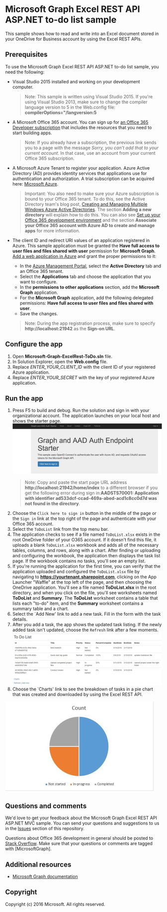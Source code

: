 # Microsoft Graph Excel REST API ASP.NET to-do list sample

This sample shows how to read and write into an Excel document stored in your OneDrive for Business account by using the Excel REST APIs.

## Prerequisites


To use the Microsoft Graph Excel REST API ASP.NET to-do list sample, you need the following:
* Visual Studio 2015 installed and working on your development computer. 

     > Note: This sample is written using Visual Studio 2015. If you're using Visual Studio 2013, make sure to change the compiler language version to 5 in the Web.config file:  **compilerOptions="/langversion:5**
* A Microsoft Office 365 account. You can sign up for [an Office 365 Developer subscription](https://portal.office.com/Signup/Signup.aspx?OfferId=6881A1CB-F4EB-4db3-9F18-388898DAF510&DL=DEVELOPERPACK&ali=1#0) that includes the resources that you need to start building apps.

     > Note: If you already have a subscription, the previous link sends you to a page with the message *Sorry, you can’t add that to your current account*. In that case, use an account from your current Office 365 subscription.
* A Microsoft Azure Tenant to register your application. Azure Active Directory (AD) provides identity services that applications use for authentication and authorization. A trial subscription can be acquired here: [Microsoft Azure](https://account.windowsazure.com/SignUp).

     > Important: You also need to make sure your Azure subscription is bound to your Office 365 tenant. To do this, see the Active Directory team's blog post, [Creating and Managing Multiple Windows Azure Active Directories](http://blogs.technet.com/b/ad/archive/2013/11/08/creating-and-managing-multiple-windows-azure-active-directories.aspx). The section **Adding a new directory** will explain how to do this. You can also see [Set up your Office 365 development environment](https://msdn.microsoft.com/office/office365/howto/setup-development-environment#bk_CreateAzureSubscription) and the section **Associate your Office 365 account with Azure AD to create and manage apps** for more information.
* The client ID and redirect URI values of an application registered in Azure. This sample application must be granted the **Have full access to user files and files shared with user** permission for **Microsoft Graph**. [Add a web application in Azure](https://msdn.microsoft.com/office/office365/HowTo/add-common-consent-manually#bk_RegisterWebApp) and grant the proper permissions to it:
	* In the [Azure Management Portal](https://manage.windowsazure.com/), select the **Active Directory** tab and an Office 365 tenant.
	* Select the **Applications** tab and choose the application that you want to configure.
	* In the **permissions to other applications** section, add the **Microsoft Graph** application.
	* For the **Microsoft Graph** application, add the following delegated permissions: **Have full access to user files and files shared with user**.
	* Save the changes.

     > Note: During the app registration process, make sure to specify **http://localhost:21942** as the **Sign-on URL**.  

## Configure the app
1. Open **Microsoft-Graph-ExcelRest-ToDo.sln** file. 
2. In Solution Explorer, open the **Web.config** file. 
3. Replace *ENTER_YOUR_CLIENT_ID* with the client ID of your registered Azure application.
4. Replace *ENTER_YOUR_SECRET* with the key of your registered Azure application.

## Run the app

1. Press F5 to build and debug. Run the solution and sign in with your organizational account. The application launches on your local host and shows the starter page. 
![Starter page](images/ExcelApp.jpg)
     > Note: Copy and paste the start page URL address **http://localhost:21942/home/index** to a different browser if you get the following error during sign in:**AADSTS70001: Application with identifier ad533dcf-ccad-469a-abed-acd1c8cc0d7d was not found in the directory**.
2. Choose the `Click here to sign in` button in the middle of the page or the `Sign in` link at the top right of the page and authenticate with your Office 365 account. 
3. Select the `ToDoList` link from the top menu bar.
4. The application checks to see if a file named `ToDoList.xlsx` exists in the root OneDrive folder of your O365 account. If it doesn't find this file, it uploads a blank `ToDoList.xlsx` workbook and adds all of the necessary tables, columns, and rows, along with a chart. After finding or uploading and configuring the workbook, the application then displays the task list page. If the workbook contains no tasks, you'll see an empty list.
5. If you're running the application for the first time, you can verify that the application uploaded and configured the `ToDoList.xlsx` file by navigating to **https://yourtenant.sharepoint.com**, clicking on the App Launcher "Waffle" at the top left of the page, and then choosing the OneDrive application. You'll see a file named **ToDoList.xlsx** in the root directory, and when you click on the file, you'll see worksheets named **ToDoList** and **Summary**. The **ToDoList** worksheet contains a table that lists each "to-do" item, and the **Summary** worksheet contains a summary table and a chart.
6. Select the `Add New' link to add a new task. Fill in the form with the task details.
7. After you add a task, the app shows the updated task listing. If the newly added task isn't updated, choose the `Refresh` link after a few moments.
![Updated task listing](images/ToDoList.jpg)
8. Choose the `Charts' link to see the breakdown of tasks in a pie chart that was created and downloaded by using the Excel REST API.

![Breakdown of tasks in a pie chart](images/Chart.jpg)


## Questions and comments

We'd love to get your feedback about the Microsoft Graph Excel REST API ASP.NET MVC sample. You can send your questions and suggestions to us in the [Issues](https://github.com/OfficeDev/Microsoft-Graph-ASPNET-ExcelREST-ToDo/issues) section of this repository.

Questions about Office 365 development in general should be posted to [Stack Overflow](http://stackoverflow.com/questions/tagged/MicrosoftGraph). Make sure that your questions or comments are tagged with [MicrosoftGraph].
  
## Additional resources

* [Microsoft Graph documentation](http://graph.microsoft.io)


## Copyright
Copyright (c) 2016 Microsoft. All rights reserved.
